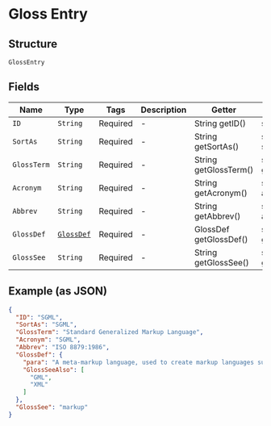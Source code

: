 
# Gloss Entry

## Structure

`GlossEntry`

## Fields

| Name | Type | Tags | Description | Getter | Setter |
|  --- | --- | --- | --- | --- | --- |
| `ID` | `String` | Required | - | String getID() | setID(String iD) |
| `SortAs` | `String` | Required | - | String getSortAs() | setSortAs(String sortAs) |
| `GlossTerm` | `String` | Required | - | String getGlossTerm() | setGlossTerm(String glossTerm) |
| `Acronym` | `String` | Required | - | String getAcronym() | setAcronym(String acronym) |
| `Abbrev` | `String` | Required | - | String getAbbrev() | setAbbrev(String abbrev) |
| `GlossDef` | [`GlossDef`](/doc/models/gloss-def.md) | Required | - | GlossDef getGlossDef() | setGlossDef(GlossDef glossDef) |
| `GlossSee` | `String` | Required | - | String getGlossSee() | setGlossSee(String glossSee) |

## Example (as JSON)

```json
{
  "ID": "SGML",
  "SortAs": "SGML",
  "GlossTerm": "Standard Generalized Markup Language",
  "Acronym": "SGML",
  "Abbrev": "ISO 8879:1986",
  "GlossDef": {
    "para": "A meta-markup language, used to create markup languages such as DocBook.",
    "GlossSeeAlso": [
      "GML",
      "XML"
    ]
  },
  "GlossSee": "markup"
}
```

